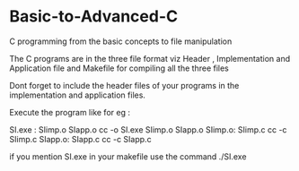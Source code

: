 # Basic-to-Advanced-C
C programming from the basic concepts to file manipulation

The C programs are in the three file format viz Header , Implementation and Application file and Makefile for compiling all the three files

Dont forget to include the header files of your programs in the implementation and application files.

Execute the program like for eg :

SI.exe : SIimp.o  SIapp.o
        cc -o SI.exe  SIimp.o  SIapp.o
SIimp.o: SIimp.c
        cc -c SIimp.c
SIapp.o: SIapp.c
        cc -c SIapp.c
        
if you mention SI.exe in your makefile use the command ./SI.exe


